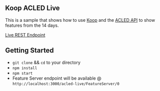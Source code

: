 ## Koop ACLED Live
This is a sample that shows how to use [Koop](http://koopjs.github.io/) and the [ACLED API](http://www.acleddata.com/wp-content/uploads/2013/12/API-User-Guide-August-2017.pdf) to show features from the 14 days.

[Live REST Endpoint](https://koop-acled-live.herokuapp.com/acled-live/FeatureServer/0)

## Getting Started

- `git clone` && `cd` to your directory
- `npm install`
- `npm start`
- Feature Server endpoint will be available @ `http://localhost:3000/acled-live/FeatureServer/0`
